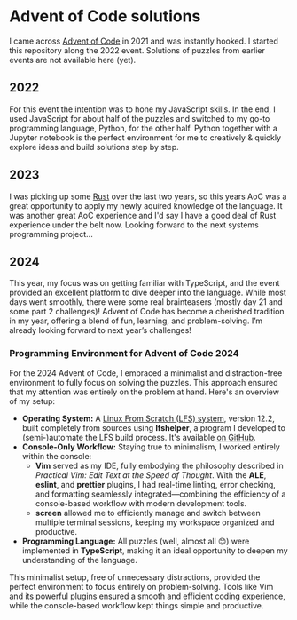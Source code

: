 # Advent of Code solutions 

I came across [Advent of Code](https://adventofcode.com) in 2021 and was instantly hooked.
I started this repository along the 2022 event. Solutions of puzzles from earlier events are not available here (yet).

## 2022
For this event the intention was to hone my JavaScript skills. In the end, I used JavaScript for about half
of the puzzles and switched to my go-to programming language, Python, for the other half. Python together
with a Jupyter notebook is the perfect environment for me to creatively & quickly explore ideas and build
solutions step by step.

## 2023
I was picking up some [Rust](https://www.rust-lang.org/) over the last two years, so this years AoC was a great opportunity to apply my newly aquired knowledge of the language. It was another great AoC experience and I'd say I have a good deal of Rust experience under the belt now. Looking forward to the next systems programming project...  

## 2024
This year, my focus was on getting familiar with TypeScript, and the event provided an excellent platform to dive deeper into the language. While most days went smoothly, there were some real brainteasers (mostly day 21 and some part 2 challenges)! Advent of Code has become a cherished tradition in my year, offering a blend of fun, learning, and problem-solving. I’m already looking forward to next year’s challenges!

### Programming Environment for Advent of Code 2024

For the 2024 Advent of Code, I embraced a minimalist and distraction-free environment to fully focus on solving the puzzles. This approach ensured that my attention was entirely on the problem at hand. Here's an overview of my setup:

- **Operating System:** A [Linux From Scratch (LFS) system](https://www.linuxfromscratch.org/), version 12.2, built completely from sources using **lfshelper**, a program I developed to (semi-)automate the LFS build process. It's available [on GitHub](https://github.com/coderlevv/lfshelper).
- **Console-Only Workflow:** Staying true to minimalism, I worked entirely within the console:
  - **Vim** served as my IDE, fully embodying the philosophy described in *Practical Vim: Edit Text at the Speed of Thought*. With the **ALE**, **eslint**, and **prettier** plugins, I had real-time linting, error checking, and formatting seamlessly integrated—combining the efficiency of a console-based workflow with modern development tools.
  - **screen** allowed me to efficiently manage and switch between multiple terminal sessions, keeping my workspace organized and productive.
- **Programming Language:** All puzzles (well, almost all 😊) were implemented in **TypeScript**, making it an ideal opportunity to deepen my understanding of the language.

This minimalist setup, free of unnecessary distractions, provided the perfect environment to focus entirely on problem-solving. Tools like Vim and its powerful plugins ensured a smooth and efficient coding experience, while the console-based workflow kept things simple and productive.